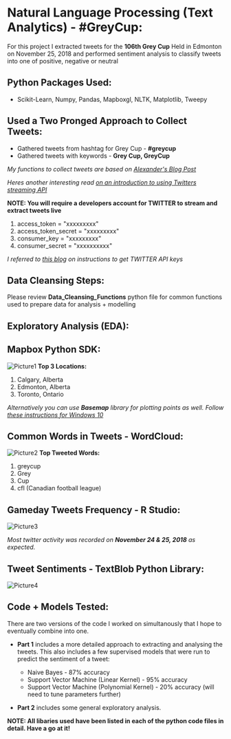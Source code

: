 # Natural Language Processing (Text Analytics) - #GreyCup:


For this project I extracted tweets for the **106th Grey Cup** Held in Edmonton on November 25, 2018 and performed sentiment analysis to classify tweets into one of positive, negative or neutral 

## Python Packages Used: 
* Scikit-Learn, Numpy, Pandas, Mapboxgl, NLTK, Matplotlib, Tweepy

## Used a Two Pronged Approach to Collect Tweets:
* Gathered tweets from hashtag for Grey Cup - **#greycup**
* Gathered tweets with keywords - **Grey Cup, GreyCup**

*My functions to collect tweets are based on [Alexander's Blog Post](https://galeascience.wordpress.com/2016/03/18/collecting-twitter-data-with-python/)*

*Heres another interesting read [on an introduction to using Twitters streaming API](http://adilmoujahid.com/posts/2014/07/twitter-analytics/)*


**NOTE: You will require a developers account for TWITTER to stream and extract tweets live**

1. access_token = "xxxxxxxxx"
2. access_token_secret = "xxxxxxxxx"
3. consumer_key = "xxxxxxxxx"
4. consumer_secret = "xxxxxxxxxx"

*I referred to [this blog](https://medium.com/@jayeshsrivastava470/how-to-extract-tweets-from-twitter-in-python-47dd07f4e8e7) on instructions to get TWITTER API keys*

## Data Cleansing Steps:
Please review **Data_Cleansing_Functions** python file for common functions used to prepare data for analysis + modelling 

## Exploratory Analysis (EDA):

## Mapbox Python SDK:
![Picture1](https://user-images.githubusercontent.com/15803839/63983541-26b75e00-ca95-11e9-888b-5edcb8eac43d.png)
**Top 3 Locations:**
1. Calgary, Alberta
2. Edmonton, Alberta
3. Toronto, Ontario

*Alternatively you can use **Basemap** library for plotting points as well. Follow [these instructions for Windows 10](https://stackoverflow.com/questions/18109859/how-to-install-matplotlib-basemap-module-on-windows-7-with-winpython-or-any-pyt/31713592#31713592)*

## Common Words in Tweets - WordCloud:
![Picture2](https://user-images.githubusercontent.com/15803839/63983555-35057a00-ca95-11e9-870e-31070496988d.png)
**Top Tweeted Words:**
1. greycup 
2. Grey
3. Cup 
4. cfl (Canadian football league)

## Gameday Tweets Frequency - R Studio:
![Picture3](https://user-images.githubusercontent.com/15803839/63983572-42baff80-ca95-11e9-8fc6-fb72068fe96c.png) 

*Most twitter activity was recorded on **November 24 & 25, 2018** as expected.*

## Tweet Sentiments - TextBlob Python Library: 
![Picture4](https://user-images.githubusercontent.com/15803839/64128118-e1d84380-cd82-11e9-96f6-5ce7967f1a7c.png)


## Code + Models Tested:

There are two versions of the code I worked on simultanously that I hope to eventually combine into one. 

* **Part 1** includes a more detailed approach to extracting and analysing the tweets. This also includes a few supervised models that were run to predict the sentiment of a tweet:
  * Naive Bayes - 87% accuracy
  * Support Vector Machine (Linear Kernel) - 95% accuracy
  * Support Vector Machine (Polynomial Kernel) - 20% accuracy (will need to tune parameters further)
  
* **Part 2** includes some general exploratory analysis. 

**NOTE: All libaries used have been listed in each of the python code files in detail. Have a go at it!**  


